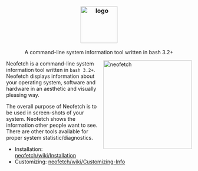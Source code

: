 
<h3 align="center"><img src="https://i.imgur.com/ZQI2EYz.png" alt="logo" height="100px"></h3>
<p align="center">A command-line system information tool written in bash 3.2+</p>

<img src="https://user-images.githubusercontent.com/69356296/118432029-3b1e0d00-b6f5-11eb-9240-0c1568cb16a7.png" alt="neofetch" align="right" height="240px">

Neofetch is a command-line system information tool written in `bash 3.2+`. Neofetch displays information about your operating system, software and hardware in an aesthetic and visually pleasing way.

The overall purpose of Neofetch is to be used in screen-shots of your system. Neofetch shows the information other people want to see. There are other tools available for proper system statistic/diagnostics.

* Installation: [neofetch/wiki/Installation](https://github.com/dylanaraps/neofetch/wiki/Installation)
* Customizing: [neofetch/wiki/Customizing-Info](https://github.com/dylanaraps/neofetch/wiki/Customizing-Info)
